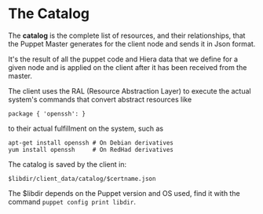# The Catalog

The **catalog** is the complete list of resources, and their relationships, that the Puppet Master generates for the client node and sends it in Json format.

It's the result of all the puppet code and Hiera data that we define for a given node and is applied on the client after it has been received from the master.

The client uses the RAL (Resource Abstraction Layer) to execute the actual system's commands that convert abstract resources like

    package { 'openssh': }

to their actual fulfillment on the system, such as

    apt-get install openssh # On Debian derivatives
    yum install openssh     # On RedHad derivatives

The catalog is saved by the client in:

    $libdir/client_data/catalog/$certname.json

The $libdir depends on the Puppet version and OS used, find it with the command `puppet config print libdir`.